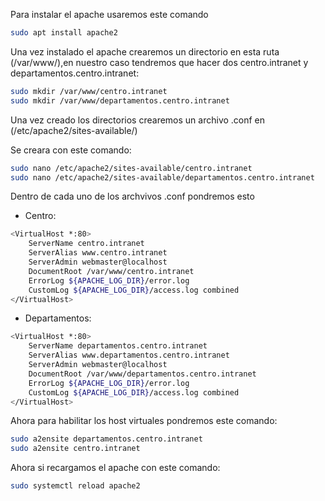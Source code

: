Para instalar el apache usaremos este comando
```bash
sudo apt install apache2
```
Una vez instalado el apache crearemos un directorio en esta ruta (/var/www/),en nuestro caso tendremos que hacer dos centro.intranet y departamentos.centro.intranet: 
```bash
sudo mkdir /var/www/centro.intranet
sudo mkdir /var/www/departamentos.centro.intranet
```
Una vez creado los directorios crearemos un archivo .conf en (/etc/apache2/sites-available/)

Se creara con este comando:
```bash
sudo nano /etc/apache2/sites-available/centro.intranet
sudo nano /etc/apache2/sites-available/departamentos.centro.intranet
```
Dentro de cada uno de los archvivos .conf pondremos esto
- Centro:
```bash
<VirtualHost *:80>
    ServerName centro.intranet
    ServerAlias www.centro.intranet
    ServerAdmin webmaster@localhost
    DocumentRoot /var/www/centro.intranet
    ErrorLog ${APACHE_LOG_DIR}/error.log
    CustomLog ${APACHE_LOG_DIR}/access.log combined
</VirtualHost>
```
- Departamentos:
```bash
<VirtualHost *:80>
    ServerName departamentos.centro.intranet
    ServerAlias www.departamentos.centro.intranet
    ServerAdmin webmaster@localhost
    DocumentRoot /var/www/departamentos.centro.intranet
    ErrorLog ${APACHE_LOG_DIR}/error.log
    CustomLog ${APACHE_LOG_DIR}/access.log combined
</VirtualHost>
```
Ahora para habilitar los host virtuales pondremos este comando:
```bash
sudo a2ensite departamentos.centro.intranet
sudo a2ensite centro.intranet
```
Ahora si recargamos el apache con este comando:
```bash
sudo systemctl reload apache2
```
